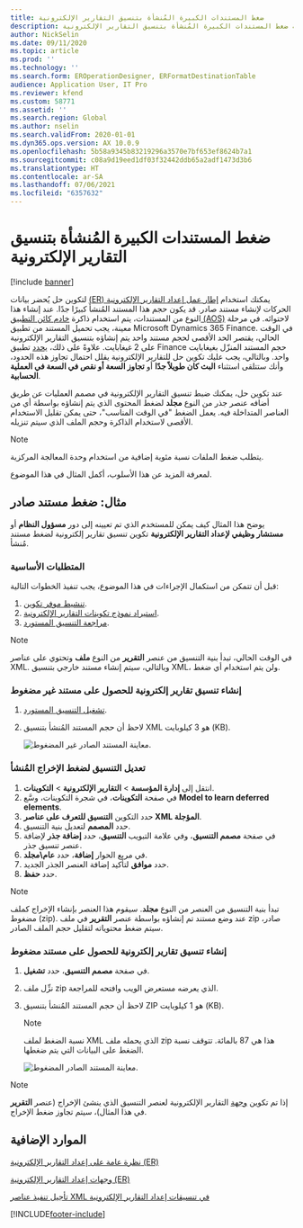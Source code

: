 ```yaml
---
title: ضغط المستندات الكبيرة المُنشأة بتنسيق التقارير الإلكترونية
description: يشرح هذا الموضوع كيفية ضغط المستندات الكبيرة المُنشأة بتنسيق التقارير الإلكترونية.
author: NickSelin
ms.date: 09/11/2020
ms.topic: article
ms.prod: ''
ms.technology: ''
ms.search.form: EROperationDesigner, ERFormatDestinationTable
audience: Application User, IT Pro
ms.reviewer: kfend
ms.custom: 58771
ms.assetid: ''
ms.search.region: Global
ms.author: nselin
ms.search.validFrom: 2020-01-01
ms.dyn365.ops.version: AX 10.0.9
ms.openlocfilehash: 5b58a9345b83219296a3570e7bf653ef8624b7a1
ms.sourcegitcommit: c08a9d19eed1df03f32442ddb65a2adf1473d3b6
ms.translationtype: HT
ms.contentlocale: ar-SA
ms.lasthandoff: 07/06/2021
ms.locfileid: "6357632"
---
```

# <a name="compress-large-documents-that-are-generated-in-electronic-reporting"></a>ضغط المستندات الكبيرة المُنشأة بتنسيق التقارير الإلكترونية 

[!include [banner](../includes/banner.md)]

يمكنك استخدام [إطار عمل ‏‫إعداد التقارير الإلكترونية (ER)](general-electronic-reporting.md) لتكوين حل يُحضر بيانات الحركات‬ لإنشاء مستند صادر. قد يكون حجم هذا المستند المُنشأ كبيرًا جدًا. عند إنشاء هذا النوع من المستندات، يتم استخدام ذاكرة [خادم كائن التطبيق (AOS)](../dev-tools/access-instances.md#location-of-packages-source-code-and-other-aos-configurations) لاحتوائه. في مرحلة معينة، يجب تحميل المستند من تطبيق Microsoft Dynamics 365 Finance. في الوقت الحالي، يقتصر الحد الأقصى لحجم مستند واحد يتم إنشاؤه بتنسيق التقارير الإلكترونية على 2 غيغابايت. علاوةً على ذلك، [يحدد](https://fix.lcs.dynamics.com/Issue/Details?kb=4569432&bugId=453907&dbType=3) تطبيق Finance حجم المستند المنزّل بغيغابايت واحد. وبالتالي، يجب عليك تكوين حل للتقارير الإلكترونية يقلل احتمال تجاوز هذه الحدود، وأنك ستتلقى استثناء **البث كان طويلاً جدًا** أو **تجاوز السعة أو نقص في السعة في العملية الحسابية**.

عند تكوين حل، يمكنك ضبط تنسيق التقارير الإلكترونية في مصمم العمليات عن طريق أضافه عنصر جذر من النوع **مجلد** لضغط المحتوى الذي يتم إنشاؤه بواسطة أي من العناصر المتداخلة فيه. يعمل الضغط "في الوقت المناسب"، حتى يمكن تقليل الاستخدام الأقصى لاستخدام الذاكرة وحجم الملف الذي سيتم تنزيله.

> [!NOTE]
> يتطلب ضغط الملفات نسبة مئوية إضافية من استخدام وحدة المعالجة المركزية.

لمعرفة المزيد عن هذا الأسلوب، أكمل المثال في هذا الموضوع.

## <a name="example-compress-an-outbound-document"></a>مثال: ضغط مستند صادر

يوضح هذا المثال كيف يمكن للمستخدم الذي تم تعيينه إلى دور **مسؤول النظام** أو **مستشار وظيفي لإعداد التقارير الإلكترونية** تكوين تنسيق تقارير إلكترونية لضغط مستند مُنشأ.

### <a name="prerequisites"></a>المتطلبات الأساسية

قبل أن تتمكن من استكمال الإجراءات في هذا الموضوع، يجب تنفيذ الخطوات التالية:

1. [تنشيط موفر تكوين](er-defer-xml-element.md#activate-a-configuration-provider).
2. [استيراد نموذج تكوينات التقارير الإلكترونية](er-defer-xml-element.md#import-the-sample-er-configurations).
3. [مراجعة التنسيق المستورد](er-defer-xml-element.md#review-the-imported-format).

> [!NOTE]
> في الوقت الحالي، تبدأ بنية التنسيق من عنصر **التقرير** من النوع **ملف** وتحتوي على عناصر XML. وبالتالي، سيتم إنشاء مستند خارجي بتنسيق XML، ولن يتم استخدام أي ضغط.

### <a name="generate-an-er-format-to-get-an-uncompressed-document"></a>إنشاء تنسيق تقارير إلكترونية للحصول على مستند غير مضغوط

1. [تشغيل التنسيق المستورد](er-defer-xml-element.md#run-the-imported-format).
2. لاحظ أن حجم المستند المُنشأ بتنسيق XML هو 3 كيلوبايت (KB).

    ![معاينة المستند الصادر غير المضغوط.](./media/er-compress-outbound-files1.png)

### <a name="modify-the-format-to-compress-the-generated-output"></a>تعديل التنسيق لضغط الإخراج المُنشأ

1. انتقل إلى **إدارة المؤسسة** \> **التقارير الإلكترونية** \> **التكوينات**.
2. في صفحة **التكوينات**، في شجرة التكوينات، وسَّع **Model to learn deferred elements**.
3. حدد التكوين **التنسيق للتعرف على عناصر XML المؤجلة**.
4. حدد **المصمم** لتعديل بنية التنسيق.
5. في صفحة  **مصمم التنسيق**، وفي علامة التبويب **التنسيق**، حدد **إضافة جذر** لإضافة عنصر تنسيق جذر.
6. في مربع الحوار **إضافة**، حدد **عام\\مجلد**.
7. حدد **موافق** لتأكيد إضافة العنصر الجذر الجديد.
8. حدد **حفظ**.

> [!NOTE]
> تبدأ بنية التنسيق من العنصر من النوع **مجلد**. سيقوم هذا العنصر بإنشاء الإخراج كملف مضغوط (zip). عند وضع مستند تم إنشاؤه بواسطة عنصر **التقرير** في ملف zip صادر، سيتم ضغط محتوياته لتقليل حجم الملف الصادر.

### <a name="generate-an-er-format-to-get-a-compressed-document"></a>إنشاء تنسيق تقارير إلكترونية للحصول على مستند مضغوط

1. في صفحة **مصمم التنسيق**، حدد **تشغيل**.
2. نزِّل ملف zip الذي يعرضه مستعرض الويب وافتحه للمراجعة.
3. لاحظ أن حجم المستند المُنشأ بتنسيق ZIP هو 1 كيلوبايت (KB).

    > [!NOTE] 
    > نسبة الضغط لملف XML الذي يحمله ملف zip هذا هي 87 بالمائة. تتوقف نسبة الضغط على البيانات التي يتم ضغطها.

    ![معاينة المستند الصادر المضغوط.](./media/er-compress-outbound-files2.png)

> [!NOTE]
> إذا تم تكوين [وجهة](electronic-reporting-destinations.md) التقارير الإلكترونية لعنصر التنسيق الذي ينشئ الإخراج (عنصر **التقرير** في هذا المثال)، سيتم تجاوز ضغط الإخراج.

## <a name="additional-resources"></a>الموارد الإضافية

[نظرة عامة على إعداد التقارير الإلكترونية (ER)](general-electronic-reporting.md)

[وجهات إعداد التقارير الإلكترونية (ER)‬](electronic-reporting-destinations.md)

[تأجيل تنفيذ عناصر XML في تنسيقات إعداد التقارير الإلكترونية](er-defer-xml-element.md)


[!INCLUDE[footer-include](../../../includes/footer-banner.md)]